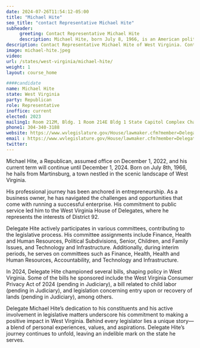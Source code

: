 ```yaml
---
date: 2024-07-26T11:54:12-05:00
title: "Michael Hite"
seo_title: "contact Representative Michael Hite"
subheader:
     greeting: Contact Representative Michael Hite
     description: Michael Hite, born July 8, 1966, is an American politician affiliated with the Republican Party. He serves as a member of the West Virginia House of Delegates, representing District 92, and assumed office on December 1, 2022.
description: Contact Representative Michael Hite of West Virginia. Contact information for Michael Hite includes email address, phone number, and mailing address.
image: michael-hite.jpeg
video:
url: /states/west-virginia/michael-hite/
weight: 1
layout: course_home

####candidate
name: Michael Hite
state: West Virginia
party: Republican
role: Representative
inoffice: current
elected: 2023
mailing1: Room 212M, Bldg. 1 Room 214E Bldg 1 State Capitol Complex Charleston, WV 25305
phone1: 304-340-3188
website: https://www.wvlegislature.gov/House/lawmaker.cfm?member=Delegate%20Hite/
email : https://www.wvlegislature.gov/House/lawmaker.cfm?member=Delegate%20Hite/
twitter:
---
```

Michael Hite, a Republican, assumed office on December 1, 2022, and his current term will continue until December 1, 2024. Born on July 8th, 1966, he hails from Martinsburg, a town nestled in the scenic landscape of West Virginia.

His professional journey has been anchored in entrepreneurship. As a business owner, he has navigated the challenges and opportunities that come with running a successful enterprise. His commitment to public service led him to the West Virginia House of Delegates, where he represents the interests of District 92.

Delegate Hite actively participates in various committees, contributing to the legislative process. His committee assignments include Finance, Health and Human Resources, Political Subdivisions, Senior, Children, and Family Issues, and Technology and Infrastructure. Additionally, during interim periods, he serves on committees such as Finance, Health, Health and Human Resources, Accountability, and Technology and Infrastructure.

In 2024, Delegate Hite championed several bills, shaping policy in West Virginia. Some of the bills he sponsored include the West Virginia Consumer Privacy Act of 2024 (pending in Judiciary), a bill related to child labor (pending in Judiciary), and legislation concerning entry upon or recovery of lands (pending in Judiciary), among others.

Delegate Michael Hite’s dedication to his constituents and his active involvement in legislative matters underscore his commitment to making a positive impact in West Virginia. Behind every legislator lies a unique story—a blend of personal experiences, values, and aspirations. Delegate Hite’s journey continues to unfold, leaving an indelible mark on the state he serves.
